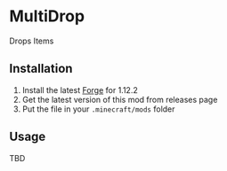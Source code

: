 # MultiDrop
Drops Items

## Installation
1. Install the latest [Forge](https://files.minecraftforge.net/net/minecraftforge/forge/index_1.12.2.html) for 1.12.2
2. Get the latest version of this mod from releases page
3. Put the file in your `.minecraft/mods` folder

## Usage
TBD